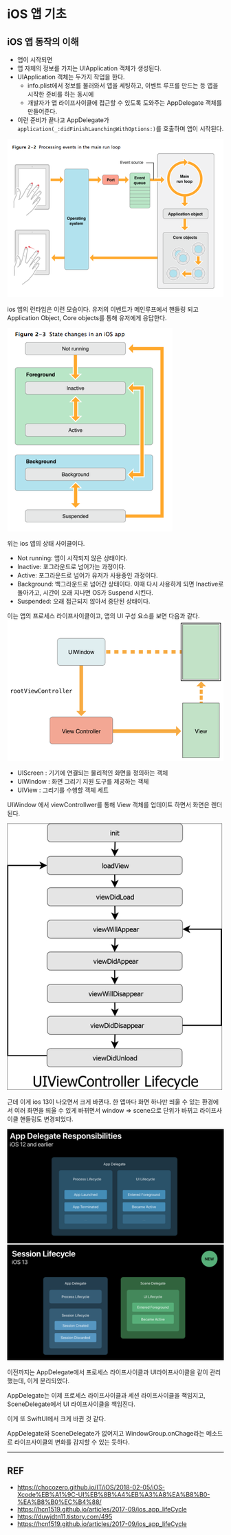 # iOS 앱 기초

## iOS 앱 동작의 이해

- 앱이 시작되면 
- 앱 자체의 정보를 가지는 UIApplication 객체가 생성된다.
- UIApplication 객체는 두가지 작업을 한다.
    - info.plist에서 정보를 불러와서 앱을 세팅하고, 이벤트 루프를 만드는 등 앱을 시작한 준비를 하는 동시에
    - 개발자가 앱 라이프사이클에 접근할 수 있도록 도와주는 AppDelegate 객체를 만들어준다.
- 이런 준비가 끝나고 AppDelegate가 `application(_:didFinishLaunchingWithOptions:)`를 호출하며 앱이 시작된다.

![app_main_run_loop](./ios_main_run_loop.png)

ios 앱의 런타임은 이런 모습이다. 유저의 이벤트가 메인루프에서 핸들링 되고 Application Object, Core objects를 통해 유저에게 응답한다.

![app_state_cylce](./ios_app_state_cycle.png)

위는 ios 앱의 상태 사이클이다.

- Not running: 앱이 시작되지 않은 상태이다.
- Inactive: 포그라운드로 넘어가는 과정이다.
- Active: 포그라운드로 넘어가 유저가 사용중인 과정이다.
- Background:  백그라운드로 넘어간 상태이다. 이때 다시 사용하게 되면 Inactive로 돌아가고, 시간이 오래 지나면 OS가 Suspend 시킨다.
- Suspended: 오래 접근되지 않아서 중단된 상태이다.

이는 앱의 프로세스 라이프사이클이고, 앱의 UI 구성 요소를 보면 다음과 같다.
![interface_ingredients](./ios_interface_ingredients.png)

- UIScreen : 기기에 연결되는 물리적인 화면을 정의하는 객체
- UIWindow : 화면 그리기 지원 도구를 제공하는 객체
- UIView : 그리기를 수행할 객체 세트

UIWindow 에서 viewControllwer를 통해 View 객체를 업데이트 하면서 화면은 렌더된다.

![view_controller_life_cycle](view_controller_life_cycle.jpeg)

근데 이게 ios 13이 나오면서 크게 바뀐다. 한 앱마다 화면 하나만 띄울 수 있는 환경에서 여러 화면을 띄울 수 있게 바뀌면서 window => scene으로 단위가 바뀌고 라이프사이클 핸들링도 변경되었다.

![12_lifecycle](./ios12_lifecycle.png)
![13_lifecycle](./ios13_lifecycle.png)

이전까지는 AppDelegate에서 프로세스 라이프사이클과 UI라이프사이클을 같이 관리했는데, 이게 분리되었다.

AppDelegate는 이제 프로세스 라이프사이클과 세션 라이프사이클을 책임지고, SceneDelegate에서 UI 라이프사이클을 책임진다.

이게 또 SwiftUI에서 크게 바뀐 것 같다.

AppDelegate와 SceneDelegate가 없어지고 WindowGroup.onChage라는 메소드로 라이프사이클의 변화를 감지할 수 있는 듯하다.


---
## REF
- https://chocozero.github.io/IT/iOS/2018-02-05/iOS-Xcode%EB%A1%9C-UI%EB%8B%A4%EB%A3%A8%EA%B8%B0-%EA%B8%B0%EC%B4%88/
- https://hcn1519.github.io/articles/2017-09/ios_app_lifeCycle
- https://duwjdtn11.tistory.com/495
- https://hcn1519.github.io/articles/2017-09/ios_app_lifeCycle
